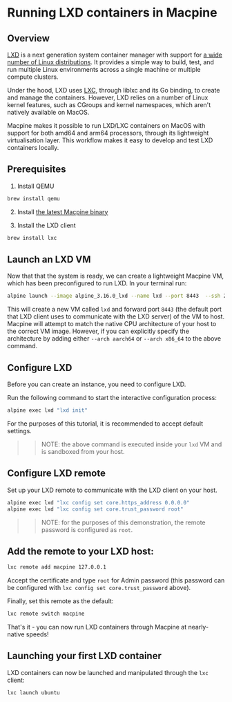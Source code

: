 # Running LXD containers in Macpine

## Overview

[LXD](https://linuxcontainers.org/lxd/introduction/) is a next generation system container manager with support for [a wide number of Linux distributions](https://uk.lxd.images.canonical.com). It provides a simple way to build, test, and run multiple Linux environments across a single machine or multiple compute clusters.

Under the hood, LXD uses [LXC](https://linuxcontainers.org/lxc/introduction/), through liblxc and its Go binding, to create and manage the containers. However, LXD relies on a number of Linux kernel features, such as CGroups and kernel namespaces, which aren't natively available on MacOS.

Macpine makes it possible to run LXD/LXC containers on MacOS with support for both amd64 and arm64 processors, through its lightweight virtualisation layer. This workflow makes it easy to develop and test LXD containers locally.

## Prerequisites

1. Install QEMU

```bash
brew install qemu
```

2. Install [the latest Macpine binary](https://github.com/beringresearch/macpine#install-the-latest-binary)

3. Install the LXD client

```bash
brew install lxc
```

## Launch an LXD VM

Now that that the system is ready, we can create a lightweight Macpine VM, which has been preconfigured to run LXD. In your terminal run:

```bash
alpine launch --image alpine_3.16.0_lxd --name lxd --port 8443  --ssh 2222
```

This will create a new VM called `lxd` and forward port `8443` (the default port that LXD client uses to communicate with the LXD server) of the VM to host. Macpine will attempt to match the native CPU architecture of your host to the correct VM image. However, if you can explicitly specify the architecture by adding either `--arch aarch64` or `--arch x86_64` to the above command.

## Configure LXD

Before you can create an instance, you need to configure LXD.

Run the following command to start the interactive configuration process:

```bash
alpine exec lxd "lxd init"
```

For the purposes of this tutorial, it is recommended to accept default settings.

>> NOTE: the above command is executed inside your `lxd` VM and is sandboxed from your host.

## Configure LXD remote

Set up your LXD remote to communicate with the LXD client on your host.

```bash
alpine exec lxd "lxc config set core.https_address 0.0.0.0"
alpine exec lxd "lxc config set core.trust_password root"
```

>> NOTE: for the purposes of this demonstration, the remote password is configured as `root`.

## Add the remote to your LXD host:

```bash
lxc remote add macpine 127.0.0.1
```

Accept the certificate and type `root` for Admin password (this password can be configured with `lxc config set core.trust_password` above).

Finally, set this remote as the default:

```bash
lxc remote switch macpine
```

That's it - you can now run LXD containers through Macpine at nearly-native speeds!

## Launching your first LXD container

LXD containers can now be launched and manipulated through the `lxc` client:

```bash
lxc launch ubuntu
```
